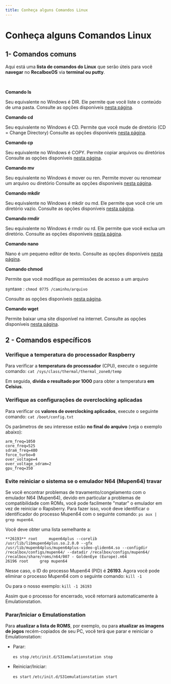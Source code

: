 ```yaml
---
title: Conheça alguns Comandos Linux
---
```


# Conheça alguns Comandos Linux

## 1- Comandos comuns​ <a id="1-comandos-comuns"></a>

Aqui está uma **lista de comandos do Linux** que serão úteis para você **navegar** no **RecalboxOS** via **terminal ou putty**.

​

**Comando ls**

Seu equivalente no Windows é DIR. Ele permite que você liste o conteúdo de uma pasta. Consulte as opções disponíveis [nesta página](https://www.linuxforce.com.br/comandos-linux/comandos-linux-comando-ls/).

**Comando cd**

Seu equivalente no Windows é CD. Permite que você mude de diretório \(CD = Change Directory\) Consulte as opções disponíveis [nesta página](https://www.linuxforce.com.br/comandos-linux/comandos-linux-comando/).

**Comando cp**

Seu equivalente no Windows é COPY. Permite copiar arquivos ou diretórios Consulte as opções disponíveis [nesta página](https://www.linuxforce.com.br/comandos-linux/comandos-linux-comando-cp/).

**Comando mv**

Seu equivalente no Windows é mover ou ren. Permite mover ou renomear um arquivo ou diretório Consulte as opções disponíveis [nesta página](https://www.linuxforce.com.br/comandos-linux/comandos-linux-comando-mv/).

**Comando mkdir**

Seu equivalente no Windows é mkdir ou md. Ele permite que você crie um diretório vazio. Consulte as opções disponíveis [nesta página](https://www.linuxforce.com.br/comandos-linux/comandos-linux-comando-mkdir/).

**Comando rmdir**

Seu equivalente no Windows é rmdir ou rd. Ele permite que você exclua um diretório. Consulte as opções disponíveis [nesta página](https://www.linuxforce.com.br/comandos-linux/comandos-linux-comando-rmdir/).

**Comando nano**

Nano é um pequeno editor de texto. Consulte as opções disponíveis [nesta página](https://nano-editor.org/dist/latest/nano.html).

**Comando chmod**

Permite que você modifique as permissões de acesso a um arquivo

syntaxe : `chmod 0775 /caminho/arquivo`

Consulte as opções disponíveis [nesta página](https://www.linuxforce.com.br/comandos-linux/comandos-linux-comando-chmod/).

**Comando wget**

Permite baixar uma site disponível na internet. Consulte as opções disponíveis [nesta página](https://www.linuxforce.com.br/comandos-linux/comandos-linux-comando-wget/).

## 2 - Comandos específicos​ <a id="2-comandos-especificos"></a>

### Verifique a temperatura do processador Raspberry <a id="verifique-a-temperatura-do-processador-raspberry"></a>

Para verificar a **temperatura do processador** \(CPU\), execute o seguinte comando: `cat /sys/class/thermal/thermal_zone0/temp`

Em seguida, **divida o resultado por 1000** para obter a temperatura **em Celsius**.​

### Verifique as configurações de overclocking aplicadas <a id="verifique-as-configuracoes-de-overclocking-aplicadas"></a>

Para verificar os **valores de overclocking aplicados**, execute o seguinte comando: `cat /boot/config.txt`

Os parâmetros de seu interesse estão **no final do arquivo** \(veja o exemplo abaixo\):

```text
arm_freq=1050
core_freq=525
sdram_freq=480
force_turbo=0
over_voltage=4
over_voltage_sdram=2
gpu_freq=350
```

### ​Evite reiniciar o sistema se o emulador N64 \(Mupen64\) travar <a id="evite-reiniciar-o-sistema-se-o-emulador-n-64-mupen-64-travar"></a>

Se você encontrar problemas de travamento/congelamento com o emulador N64 \(Mupen64\), devido em particular a problemas de compatibilidade com ROMs, você pode facilmente "matar" o emulador em vez de reiniciar o Rapsberry. Para fazer isso, você deve identificar o identificador do processo Mupen64 com o seguinte comando: `ps aux | grep mupen64`.

Você deve obter uma lista semelhante a:

```text
**26193** root     mupen64plus --corelib /usr/lib/libmupen64plus.so.2.0.0 --gfx /usr/lib/mupen64plus/mupen64plus-video-gliden64.so --configdir /recalbox/configs/mupen64/ --datadir /recalbox/configs/mupen64/ /recalbox/share/roms/n64/007 - GoldenEye (Europe).n64
26196 root     grep mupen64
```

Nesse caso, o ID do processo Mupen64 \(PID\) é **26193**. Agora você pode eliminar o processo Mupen64 com o seguinte comando: `kill -1`

Ou para o nosso exemplo: `kill -1 26193`

Assim que o processo for encerrado, você retornará automaticamente à Emulationstation.

### ​Parar/Iniciar o Emulationstation <a id="parar-iniciar-o-emulationstation"></a>

Para **atualizar a lista de ROMS**, por exemplo, ou para **atualizar as imagens de jogos** recém-copiados de seu PC, você terá que parar e reiniciar o Emulationstation:

* Parar:

  `es stop` `/etc/init.d/S31emulationstation stop`

* Reiniciar/Iniciar:

  `es start` `/etc/init.d/S31emulationstation start`

